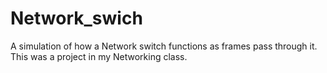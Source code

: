 # Network_swich
A simulation of how a Network switch functions as frames pass through it. This was a project in my Networking class.
